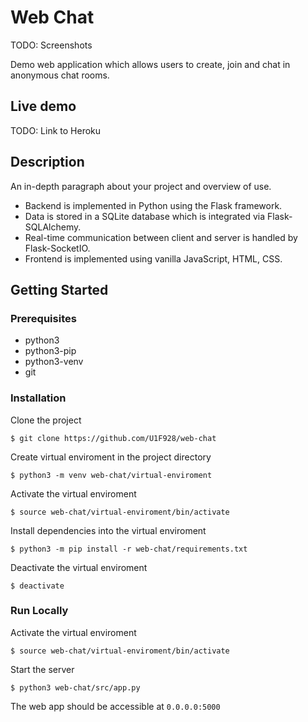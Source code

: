 # Web Chat

TODO: Screenshots 

Demo web application which allows users to create, join and chat in anonymous chat rooms.

## Live demo

TODO: Link to Heroku

## Description

An in-depth paragraph about your project and overview of use.

* Backend is implemented in Python using the Flask framework. 
* Data is stored in a SQLite database which is integrated via Flask-SQLAlchemy.
* Real-time communication between client and server is handled by Flask-SocketIO.
* Frontend is implemented using vanilla JavaScript, HTML, CSS.

## Getting Started

### Prerequisites

* python3
* python3-pip
* python3-venv
* git

### Installation

Clone the project
```
$ git clone https://github.com/U1F928/web-chat
```
Create virtual enviroment in the project directory
```
$ python3 -m venv web-chat/virtual-enviroment
```
Activate the virtual enviroment
```
$ source web-chat/virtual-enviroment/bin/activate
```
Install dependencies into the virtual enviroment
```
$ python3 -m pip install -r web-chat/requirements.txt
```
Deactivate the virtual enviroment
```
$ deactivate
```


### Run Locally

Activate the virtual enviroment
```
$ source web-chat/virtual-enviroment/bin/activate
```
Start the server
```
$ python3 web-chat/src/app.py
```
The web app should be accessible at `0.0.0.0:5000`

